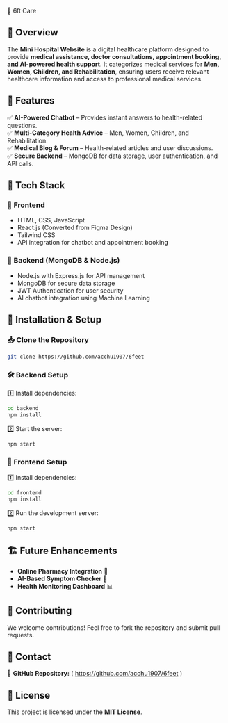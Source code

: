 💖 6ft Care

## 📌 Overview
The **Mini Hospital Website** is a digital healthcare platform designed to provide **medical assistance, doctor consultations, appointment booking, and AI-powered health support**. It categorizes medical services for **Men, Women, Children, and Rehabilitation**, ensuring users receive relevant healthcare information and access to professional medical services.

## 🚀 Features
✅ **AI-Powered Chatbot** – Provides instant answers to health-related questions.  
✅ **Multi-Category Health Advice** – Men, Women, Children, and Rehabilitation.  
✅ **Medical Blog & Forum** – Health-related articles and user discussions.  
✅ **Secure Backend** – MongoDB for data storage, user authentication, and API calls.

## 📂 Tech Stack
### 🔹 Frontend 
- HTML, CSS, JavaScript
- React.js (Converted from Figma Design)
- Tailwind CSS
- API integration for chatbot and appointment booking

### 🔹 Backend (MongoDB & Node.js)
- Node.js with Express.js for API management
- MongoDB for secure data storage
- JWT Authentication for user security
- AI chatbot integration using Machine Learning

## 📜 Installation & Setup
### 📥 Clone the Repository
```bash
git clone https://github.com/acchu1907/6feet
```

### 🛠 Backend Setup
1️⃣ Install dependencies:
```bash
cd backend
npm install
```
2️⃣ Start the server:
```bash
npm start
```

### 🎨 Frontend Setup
1️⃣ Install dependencies:
```bash
cd frontend
npm install
```
2️⃣ Run the development server:
```bash
npm start
```

## 🏗️ Future Enhancements
- **Online Pharmacy Integration** 💊
- **AI-Based Symptom Checker** 🤖
- **Health Monitoring Dashboard** 📊

## 🤝 Contributing
We welcome contributions! Feel free to fork the repository and submit pull requests.

## 📧 Contact 
🔗 **GitHub Repository:** ( https://github.com/acchu1907/6feet )


## 📝 License
This project is licensed under the **MIT License**.
